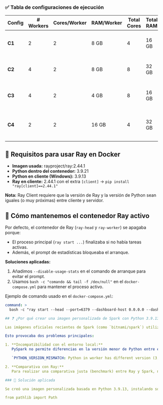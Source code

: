 ### ✅ Tabla de configuraciones de ejecución

| Config | # Workers | Cores/Worker | RAM/Worker | Total Cores | Total RAM | Uso previsto                                               |
|--------|-----------|--------------|------------|-------------|-----------|-------------------------------------------------------------|
| **C1** | 2         | 2            | 8 GB       | 4           | 16 GB     | Baseline equilibrado: tareas ligeras, prueba rápida         |
| **C2** | 4         | 2            | 8 GB       | 8           | 32 GB     | Configuración recomendada: buen balance general             |
| **C3** | 4         | 2            | 4 GB       | 8           | 16 GB     | Comparativa por baja RAM: cuello de memoria                 |
| **C4** | 2         | 2            | 16 GB      | 4           | 32 GB     | Comparativa por RAM holgada: evitar spills, joins pesados   |

## 🔧 Requisitos para usar Ray en Docker

- **Imagen usada:** rayproject/ray:2.44.1
- **Python dentro del contenedor:** 3.9.21
- **Python en cliente (Windows):** 3.9.13
- **Ray en cliente:** 2.44.1 con el extra `[client]` → `pip install "ray[client]==2.44.1"`

**Nota:** Ray Client requiere que la versión de Ray y la versión de Python sean iguales (o muy próximas) entre cliente y servidor.

## 🐳 Cómo mantenemos el contenedor Ray activo

Por defecto, el contenedor de Ray (`ray-head` y `ray-worker`) se apagaba porque:
- El proceso principal (`ray start ...`) finalizaba si no había tareas activas.
- Además, el prompt de estadísticas bloqueaba el arranque.

**Soluciones aplicadas:**
1. Añadimos `--disable-usage-stats` en el comando de arranque para evitar el prompt.
2. Usamos `bash -c "comando && tail -f /dev/null"` en el `docker-compose.yml` para mantener el proceso activo.

Ejemplo de comando usado en el `docker-compose.yml`:

```yaml
command: >
  bash -c "ray start --head --port=6379 --dashboard-host 0.0.0.0 --dashboard-port=8265 --ray-client-server-port=10001 --disable-usage-stats && tail -f /dev/null"

## ❓ ¿Por qué crear una imagen personalizada de Spark con Python 3.9.13?

Las imágenes oficiales recientes de Spark (como `bitnami/spark`) utilizan versiones de Python superiores, como **3.12** o **3.13**.

Esto provocaba dos problemas principales:

1. **Incompatibilidad con el entorno local:**  
   PySpark no permite diferencias en la versión menor de Python entre el *driver* (mi equipo con Python 3.9.13) y los *workers* (contenedores que venían con Python 3.12/3.13). Esto causaba errores del tipo:

   `PYTHON_VERSION_MISMATCH: Python in worker has different version (3, 12) than that in driver 3.9.`

2. **Comparativa con Ray:**  
   Para realizar una comparativa justa (benchmark) entre Ray y Spark, necesitaba que ambos entornos usaran la **misma versión de Python (3.9.13)**. Ya que Ray utiliza Python 3.9.21 en el contenedor y el cliente usa 3.9.13, estandarizar todo a Python 3.9.x era la opción más lógica.

### 🔨 Solución aplicada

Se creó una imagen personalizada basada en Python 3.9.13, instalando sobre ella Spark 3.5.5 y PySpark 3.5.5. De esta forma, se eliminaban los errores de incompatibilidad y se podía garantizar que tanto Ray como Spark ejecutaban bajo las mismas versiones de Python en cliente y servidor.

from pathlib import Path


